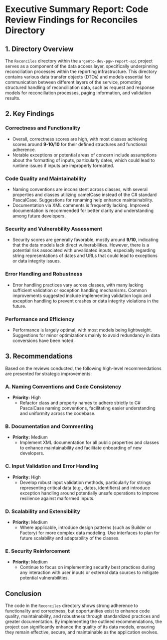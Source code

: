 # Executive Summary Report: Code Review Findings for Reconciles Directory

## 1. Directory Overview
The `Reconciles` directory within the `argento-dev-pgw-report-api` project serves as a component of the data access layer, specifically underpinning reconciliation processes within the reporting infrastructure. This directory contains various data transfer objects (DTOs) and models essential for communication between different layers of the service, promoting structured handling of reconciliation data, such as request and response models for reconciliation processes, paging information, and validation results.

## 2. Key Findings
### Correctness and Functionality
- Overall, correctness scores are high, with most classes achieving scores around **9-10/10** for their defined structures and functional adherence.
- Notable exceptions or potential areas of concern include assumptions about the formatting of inputs, particularly dates, which could lead to runtime issues if inputs are improperly formatted.

### Code Quality and Maintainability
- Naming conventions are inconsistent across classes, with several properties and classes utilizing camelCase instead of the C# standard PascalCase. Suggestions for renaming help enhance maintainability.
- Documentation via XML comments is frequently lacking. Improved documentation is recommended for better clarity and understanding among future developers.

### Security and Vulnerability Assessment
- Security scores are generally favorable, mostly around **9/10**, indicating that the data models lack direct vulnerabilities. However, there is a potential risk associated with unvalidated inputs, especially regarding string representations of dates and URLs that could lead to exceptions or data integrity issues.

### Error Handling and Robustness
- Error handling practices vary across classes, with many lacking sufficient validation or exception handling mechanisms. Common improvements suggested include implementing validation logic and exception handling to prevent crashes or data integrity violations in the future.

### Performance and Efficiency
- Performance is largely optimal, with most models being lightweight. Suggestions for minor optimizations mainly to avoid redundancy in data conversions have been noted.

## 3. Recommendations
Based on the reviews conducted, the following high-level recommendations are presented for strategic improvements:

### A. Naming Conventions and Code Consistency
- **Priority:** High
  - Refactor class and property names to adhere strictly to C# PascalCase naming conventions, facilitating easier understanding and uniformity across the codebase.

### B. Documentation and Commenting
- **Priority:** Medium
  - Implement XML documentation for all public properties and classes to enhance maintainability and facilitate onboarding of new developers.

### C. Input Validation and Error Handling
- **Priority:** High
  - Develop robust input validation methods, particularly for strings representing critical data (e.g., dates, identifiers) and introduce exception handling around potentially unsafe operations to improve resilience against malformed inputs.

### D. Scalability and Extensibility
- **Priority:** Medium
  - Where applicable, introduce design patterns (such as Builder or Factory) for more complex data modeling. Use interfaces to plan for future scalability and adaptability of the classes.

### E. Security Reinforcement
- **Priority:** Medium
  - Continue to focus on implementing security best practices during any interaction with user inputs or external data sources to mitigate potential vulnerabilities.

## Conclusion
The code in the `Reconciles` directory shows strong adherence to functionality and correctness, but opportunities exist to enhance code quality, maintainability, and robustness through standardized practices and greater documentation. By implementing the outlined recommendations, the project can significantly enhance the quality of its data models, ensuring they remain effective, secure, and maintainable as the application evolves.
